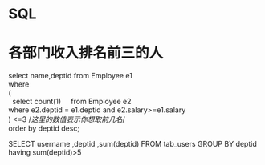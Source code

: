 # SQL
# 各部门收入排名前三的人
select name,deptid
from Employee e1     
where      
   (  
    select count(1)     
    from Employee e2     
    where e2.deptid = e1.deptid and e2.salary>=e1.salary  
   ) <=3 /*这里的数值表示你想取前几名*/  
order by deptid desc; 



SELECT username ,deptid ,sum(deptid) FROM tab_users GROUP BY deptid having sum(deptid)>5
